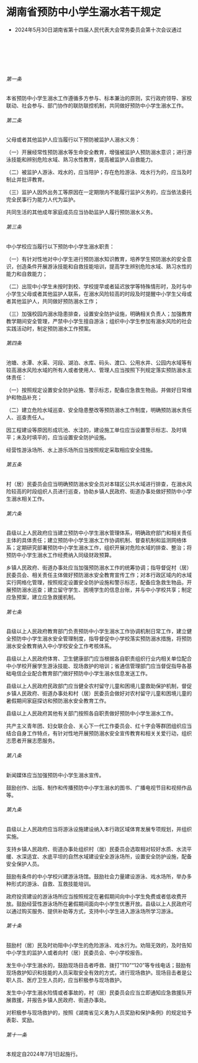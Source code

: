 # 湖南省预防中小学生溺水若干规定

- 2024年5月30日湖南省第十四届人民代表大会常务委员会第十次会议通过

<!-- INFO END -->

​

​

​

###### 第一条

本省预防中小学生溺水工作遵循多方参与、标本兼治的原则，实行政府领导、家校联动、社会参与、部门协作的联防联控机制，共同做好预防中小学生溺水工作。

###### 第二条

父母或者其他监护人应当履行以下预防被监护人溺水义务：

（一）开展经常性预防溺水等生命安全教育，增强被监护人预防溺水意识；进行游泳技能和辨别危险水域、熟习水性教育，提高被监护人自救能力。

（二）被监护人游泳、戏水的，应当陪护；存在危险游泳、戏水行为的，应当及时制止并批评教育。

（三）监护人因外出务工等原因在一定期限内不能履行监护义务的，应当依法委托完全民事行为能力人代为监护。

共同生活的其他成年家庭成员应当协助监护人履行预防溺水义务。

###### 第三条

中小学校应当履行以下预防中小学生溺水职责：

（一）有针对性地对中小学生进行预防溺水知识教育，培养学生预防溺水的安全意识，创造条件开展游泳技能和自救技能培训，提高学生辨别危险水域、熟习水性的能力和自救能力；

（二）出现中小学生未按时到校、学校提早或者延迟放学等特殊情形时，及时与中小学生父母或者其他监护人联系，在溺水风险较高的时段及时提醒中小学生父母或者其他监护人，共同做好预防溺水工作；

（三）加强校园内溺水隐患排查，设置安全防护设施，明确相关负责人；加强教育教学期间安全管理，严禁中小学生擅自游泳；组织中小学生参加有溺水风险的社会实践活动时，制定预防溺水工作预案。

###### 第四条

池塘、水潭、水渠、河段、湖泊、水库、码头、渡口、公用水井、公园内水域等有较高溺水风险水域的所有人或者使用人、管理人应当按照下列规定落实预防溺水主体责任：

（一）按照规定设置安全防护设施、警示标志，配备应急救生物品，并做好日常维护和物品补充；

（二）建立危险水域巡查、安全隐患整改等预防溺水工作制度，明确预防溺水责任人、巡查责任人。

因工程建设等原因形成坑池、水洼的，建设施工单位应当设置警示标志、及时填平；未及时填平的，应当设置安全防护设施。

经营性游泳场所、水上游乐场所应当按照规定采取相应安全措施。

###### 第五条

村（居）民委员会应当明确预防溺水安全员对本辖区公共水域进行排查，在溺水风险较高的时段组织人员进行巡查，协助乡镇人民政府、街道办事处做好预防中小学生溺水相关工作。

###### 第六条

县级以上人民政府应当建立预防中小学生溺水管理体系，明确政府部门和相关责任主体的具体责任；建立预防中小学生溺水工作协调机制、督查机制和监测网络体系；定期研究部署预防中小学生溺水工作，组织开展对危险水域的排查、整治；将预防中小学生溺水工作经费纳入同级财政预算。

乡镇人民政府、街道办事处应当加强预防溺水工作的统筹协调；指导督促村（居）民委员会、相关责任主体做好预防溺水安全教育宣传工作；对本行政区域内的水域实行网格化管理，按照规定设置安全防护设施和警示标志，配备应急救生物品，开展预防溺水巡查；建立留守学生、困境学生的信息台账，并与中小学校共享；制定应急预案，建立应急救援机制。

###### 第七条

县级以上人民政府教育部门负责预防中小学生溺水工作协调机制日常工作，建立健全预防中小学生溺水安全管理制度，指导督促中小学校落实预防溺水措施，将预防溺水安全教育纳入中小学校安全工作考核体系。

县级以上人民政府体育、卫生健康部门应当根据各自职责组织行业内相关单位配合中小学校开展学生游泳技能、现场救护的培训；省通信管理部门应当督促指导各基础电信企业配合教育部门做好预防中小学生溺水信息发送工作。

县级以上人民政府民政部门应当健全农村留守儿童和困境儿童救助保护机制，督促乡镇人民政府、街道办事处和村（居）民委员会做好对农村留守儿童和困境儿童的暑假期间家庭探访和预防溺水安全教育工作。

县级以上人民政府其他有关部门按照各自职责做好预防中小学生溺水工作。

共产主义青年团、妇女联合会、关心下一代工作委员会、红十字会等群团组织应当结合自身工作特点，有针对性地开展预防溺水安全宣传教育和相关关爱行动，组织志愿者开展志愿服务。

###### 第八条

新闻媒体应当加强预防中小学生溺水宣传。

鼓励创作、出版、制作和传播预防中小学生溺水的图书、广播电视节目和视频作品等。

###### 第九条

县级以上人民政府应当将游泳设施建设纳入本行政区域体育发展专项规划，并组织实施。

支持乡镇人民政府、街道办事处组织村（居）民委员会选取相对较好水质、水流平缓、水深适宜、水底平坦的自然水域建设安全游泳场所，设置安全防护设施，配备安全保护人员。

鼓励有条件的中小学校兴建游泳场馆。鼓励社会力量建设游泳、戏水场所，举办多种形式的游泳、自救、互救技能培训。

政府投资建设的游泳场所应当按照规定在暑假期间向中小学生免费或者低收费开放。鼓励经营性游泳场所在暑假期间面向中小学生优惠开放。县级以上人民政府可以通过购买服务、提供补助等方式，支持中小学生进入游泳场所学习游泳。

###### 第十条

鼓励村（居）民及时劝阻中小学生的危险游泳、戏水行为。劝阻无效的，及时告知中小学生的监护人或者向村（居）民委员会、中小学校报告。

发生中小学生溺水的，鼓励现场目击者呼救、拨打“110”“120”等专线电话；鼓励有现场救护知识和技能的人员采取安全有效的方式，进行现场救护。现场目击者是公职人员、医疗卫生人员的，应当积极参与现场救护。

发生中小学生溺水险情或者事故的，村（居）民委员会应当立即通知应急救援队开展救援，并报告乡镇人民政府、街道办事处。

对积极参与现场救护的，按照《湖南省见义勇为人员奖励和保护条例》的规定给予表彰、奖励。

###### 第十一条

本规定自2024年7月1日起施行。
